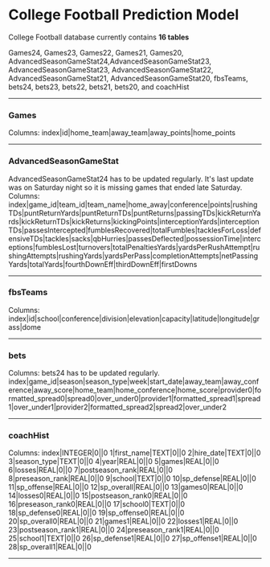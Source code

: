 # College Football Prediction Model

College Football database currently contains **16 tables**

Games24, Games23, Games22, Games21, Games20, AdvancedSeasonGameStat24,AdvancedSeasonGameStat23, AdvancedSeasonGameStat23, AdvancedSeasonGameStat22, AdvancedSeasonGameStat21, AdvancedSeasonGameStat20, fbsTeams, bets24, bets23, bets22, bets21, bets20, and coachHist

---------------------------------------------------------------------------------------------------------------------------------------------------------------------------------------
### Games

Columns: index|id|home_team|away_team|away_points|home_points

---------------------------------------------------------------------------------------------------------------------------------------------------------------------------------------
### AdvancedSeasonGameStat
AdvancedSeasonGameStat24 has to be updated regularly. It's last update was on Saturday night so it is missing games that ended late Saturday.
Columns: index|game_id|team_id|team_name|home_away|conference|points|rushingTDs|puntReturnYards|puntReturnTDs|puntReturns|passingTDs|kickReturnYards|kickReturnTDs|kickReturns|kickingPoints|interceptionYards|interceptionTDs|passesIntercepted|fumblesRecovered|totalFumbles|tacklesForLoss|defensiveTDs|tackles|sacks|qbHurries|passesDeflected|possessionTime|interceptions|fumblesLost|turnovers|totalPenaltiesYards|yardsPerRushAttempt|rushingAttempts|rushingYards|yardsPerPass|completionAttempts|netPassingYards|totalYards|fourthDownEff|thirdDownEff|firstDowns

---------------------------------------------------------------------------------------------------------------------------------------------------------------------------------------
### fbsTeams

Columns: index|id|school|conference|division|elevation|capacity|latitude|longitude|grass|dome

---------------------------------------------------------------------------------------------------------------------------------------------------------------------------------------
### bets

Columns:
bets24 has to be updated regularly. 
index|game_id|season|season_type|week|start_date|away_team|away_conference|away_score|home_team|home_conference|home_score|provider0|formatted_spread0|spread0|over_under0|provider1|formatted_spread1|spread1|over_under1|provider2|formatted_spread2|spread2|over_under2

---------------------------------------------------------------------------------------------------------------------------------------------------------------------------------------

### coachHist

Columns: 
index|INTEGER|0||0
1|first_name|TEXT|0||0
2|hire_date|TEXT|0||0
3|season_type|TEXT|0||0
4|year|REAL|0||0
5|games|REAL|0||0
6|losses|REAL|0||0
7|postseason_rank|REAL|0||0
8|preseason_rank|REAL|0||0
9|school|TEXT|0||0
10|sp_defense|REAL|0||0
11|sp_offense|REAL|0||0
12|sp_overall|REAL|0||0
13|games0|REAL|0||0
14|losses0|REAL|0||0
15|postseason_rank0|REAL|0||0
16|preseason_rank0|REAL|0||0
17|school0|TEXT|0||0
18|sp_defense0|REAL|0||0
19|sp_offense0|REAL|0||0
20|sp_overall0|REAL|0||0
21|games1|REAL|0||0
22|losses1|REAL|0||0
23|postseason_rank1|REAL|0||0
24|preseason_rank1|REAL|0||0
25|school1|TEXT|0||0
26|sp_defense1|REAL|0||0
27|sp_offense1|REAL|0||0
28|sp_overall1|REAL|0||0

----------------------------------------------------------------------------------------------------------------------------

